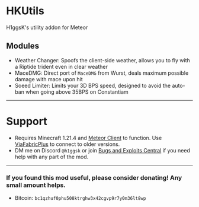 # HKUtils

H1ggsK's utility addon for Meteor

## Modules
- Weather Changer: Spoofs the client-side weather, allows you to fly with a Riptide trident even in clear weather
- MaceDMG: Direct port of `MaceDMG` from Wurst, deals maximum possible damage with mace upon hit
- Soeed Limiter: Limits your 3D BPS speed, designed to avoid the auto-ban when going above 35BPS on Constantiam
<hr>

# Support
- Requires Minecraft 1.21.4 and [Meteor Client](https://meteorclient.com) to function. Use [ViaFabricPlus](https://modrinth.com/mod/viafabricplus) to connect to older versions.
- DM me on Discord `@h1ggsk` or join [Bugs and Exploits Central](https://discord.com/invite/zcfMqDgFnF) if you need help with any part of the mod.
<hr>

### If you found this mod useful, please consider donating! Any small amount helps.
- Bitcoin: `bc1qzhuf0phu508ktrghw3x42cgvp9r7y0m36lt8wp`
